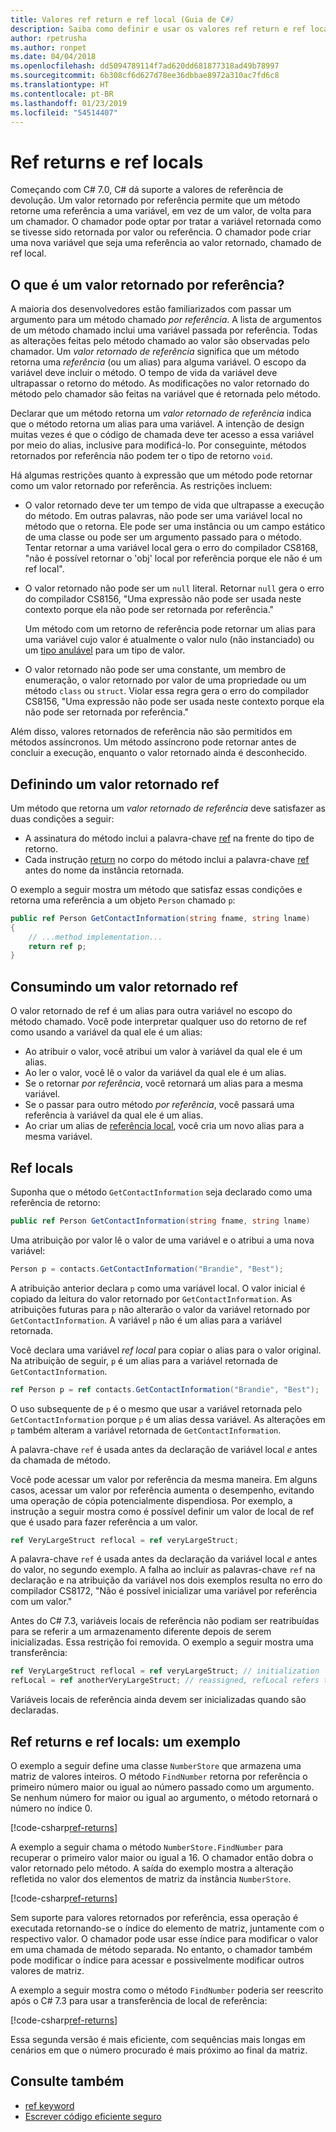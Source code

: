 ```yaml
---
title: Valores ref return e ref local (Guia de C#)
description: Saiba como definir e usar os valores ref return e ref local
author: rpetrusha
ms.author: ronpet
ms.date: 04/04/2018
ms.openlocfilehash: dd5094789114f7ad620dd681877318ad49b78997
ms.sourcegitcommit: 6b308cf6d627d78ee36dbbae8972a310ac7fd6c8
ms.translationtype: HT
ms.contentlocale: pt-BR
ms.lasthandoff: 01/23/2019
ms.locfileid: "54514407"
---
```

# <a name="ref-returns-and-ref-locals"></a>Ref returns e ref locals

Começando com C# 7.0, C# dá suporte a valores de referência de devolução. Um valor retornado por referência permite que um método retorne uma referência a uma variável, em vez de um valor, de volta para um chamador. O chamador pode optar por tratar a variável retornada como se tivesse sido retornada por valor ou referência. O chamador pode criar uma nova variável que seja uma referência ao valor retornado, chamado de ref local.

## <a name="what-is-a-reference-return-value"></a>O que é um valor retornado por referência?

A maioria dos desenvolvedores estão familiarizados com passar um argumento para um método chamado *por referência*. A lista de argumentos de um método chamado inclui uma variável passada por referência. Todas as alterações feitas pelo método chamado ao valor são observadas pelo chamador. Um *valor retornado de referência* significa que um método retorna uma *referência* (ou um alias) para alguma variável. O escopo da variável deve incluir o método. O tempo de vida da variável deve ultrapassar o retorno do método. As modificações no valor retornado do método pelo chamador são feitas na variável que é retornada pelo método.

Declarar que um método retorna um *valor retornado de referência* indica que o método retorna um alias para uma variável. A intenção de design muitas vezes é que o código de chamada deve ter acesso a essa variável por meio do alias, inclusive para modificá-lo. Por conseguinte, métodos retornados por referência não podem ter o tipo de retorno `void`.

Há algumas restrições quanto à expressão que um método pode retornar como um valor retornado por referência. As restrições incluem:

- O valor retornado deve ter um tempo de vida que ultrapasse a execução do método. Em outras palavras, não pode ser uma variável local no método que o retorna. Ele pode ser uma instância ou um campo estático de uma classe ou pode ser um argumento passado para o método. Tentar retornar a uma variável local gera o erro do compilador CS8168, "não é possível retornar o 'obj' local por referência porque ele não é um ref local".

- O valor retornado não pode ser um `null` literal. Retornar `null` gera o erro do compilador CS8156, "Uma expressão não pode ser usada neste contexto porque ela não pode ser retornada por referência."

   Um método com um retorno de referência pode retornar um alias para uma variável cujo valor é atualmente o valor nulo (não instanciado) ou um [tipo anulável](../nullable-types/index.md) para um tipo de valor.
 
- O valor retornado não pode ser uma constante, um membro de enumeração, o valor retornado por valor de uma propriedade ou um método `class` ou `struct`. Violar essa regra gera o erro do compilador CS8156, "Uma expressão não pode ser usada neste contexto porque ela não pode ser retornada por referência."

Além disso, valores retornados de referência não são permitidos em métodos assíncronos. Um método assíncrono pode retornar antes de concluir a execução, enquanto o valor retornado ainda é desconhecido.
 
## <a name="defining-a-ref-return-value"></a>Definindo um valor retornado ref

Um método que retorna um *valor retornado de referência* deve satisfazer as duas condições a seguir:

- A assinatura do método inclui a palavra-chave [ref](../../language-reference/keywords/ref.md) na frente do tipo de retorno.
- Cada instrução [return](../../language-reference/keywords/return.md) no corpo do método inclui a palavra-chave [ref](../../language-reference/keywords/ref.md) antes do nome da instância retornada.

O exemplo a seguir mostra um método que satisfaz essas condições e retorna uma referência a um objeto `Person` chamado `p`:

```csharp
public ref Person GetContactInformation(string fname, string lname)
{
    // ...method implementation...
    return ref p;
}
```

## <a name="consuming-a-ref-return-value"></a>Consumindo um valor retornado ref

O valor retornado de ref é um alias para outra variável no escopo do método chamado. Você pode interpretar qualquer uso do retorno de ref como usando a variável da qual ele é um alias:

- Ao atribuir o valor, você atribui um valor à variável da qual ele é um alias.
- Ao ler o valor, você lê o valor da variável da qual ele é um alias.
- Se o retornar *por referência*, você retornará um alias para a mesma variável.
- Se o passar para outro método *por referência*, você passará uma referência à variável da qual ele é um alias.
- Ao criar um alias de [referência local](#ref-locals), você cria um novo alias para a mesma variável.


## <a name="ref-locals"></a>Ref locals

Suponha que o método `GetContactInformation` seja declarado como uma referência de retorno:

```csharp
public ref Person GetContactInformation(string fname, string lname)
```

Uma atribuição por valor lê o valor de uma variável e o atribui a uma nova variável:

```csharp
Person p = contacts.GetContactInformation("Brandie", "Best");
```

A atribuição anterior declara `p` como uma variável local. O valor inicial é copiado da leitura do valor retornado por `GetContactInformation`. As atribuições futuras para `p` não alterarão o valor da variável retornado por `GetContactInformation`. A variável `p` não é um alias para a variável retornada.

Você declara uma variável *ref local* para copiar o alias para o valor original. Na atribuição de seguir, `p` é um alias para a variável retornada de `GetContactInformation`.

```csharp
ref Person p = ref contacts.GetContactInformation("Brandie", "Best");
```

O uso subsequente de `p` é o mesmo que usar a variável retornada pelo `GetContactInformation` porque `p` é um alias dessa variável. As alterações em `p` também alteram a variável retornada de `GetContactInformation`.

A palavra-chave `ref` é usada antes da declaração de variável local *e* antes da chamada de método. 

Você pode acessar um valor por referência da mesma maneira. Em alguns casos, acessar um valor por referência aumenta o desempenho, evitando uma operação de cópia potencialmente dispendiosa. Por exemplo, a instrução a seguir mostra como é possível definir um valor de local de ref que é usado para fazer referência a um valor.

```csharp
ref VeryLargeStruct reflocal = ref veryLargeStruct;
```

A palavra-chave `ref` é usada antes da declaração da variável local *e* antes do valor, no segundo exemplo. A falha ao incluir as palavras-chave `ref` na declaração e na atribuição da variável nos dois exemplos resulta no erro do compilador CS8172, "Não é possível inicializar uma variável por referência com um valor." 

Antes do C# 7.3, variáveis locais de referência não podiam ser reatribuídas para se referir a um armazenamento diferente depois de serem inicializadas. Essa restrição foi removida. O exemplo a seguir mostra uma transferência:

```csharp
ref VeryLargeStruct reflocal = ref veryLargeStruct; // initialization
refLocal = ref anotherVeryLargeStruct; // reassigned, refLocal refers to different storage.
```

 Variáveis locais de referência ainda devem ser inicializadas quando são declaradas.

## <a name="ref-returns-and-ref-locals-an-example"></a>Ref returns e ref locals: um exemplo

O exemplo a seguir define uma classe `NumberStore` que armazena uma matriz de valores inteiros. O método `FindNumber` retorna por referência o primeiro número maior ou igual ao número passado como um argumento. Se nenhum número for maior ou igual ao argumento, o método retornará o número no índice 0. 

[!code-csharp[ref-returns](../../../../samples/snippets/csharp/programming-guide/ref-returns/NumberStore.cs#1)]

A exemplo a seguir chama o método `NumberStore.FindNumber` para recuperar o primeiro valor maior ou igual a 16. O chamador então dobra o valor retornado pelo método. A saída do exemplo mostra a alteração refletida no valor dos elementos de matriz da instância `NumberStore`.

[!code-csharp[ref-returns](../../../../samples/snippets/csharp/programming-guide/ref-returns/NumberStore.cs#2)]

Sem suporte para valores retornados por referência, essa operação é executada retornando-se o índice do elemento de matriz, juntamente com o respectivo valor. O chamador pode usar esse índice para modificar o valor em uma chamada de método separada. No entanto, o chamador também pode modificar o índice para acessar e possivelmente modificar outros valores de matriz.  

A exemplo a seguir mostra como o método `FindNumber` poderia ser reescrito após o C# 7.3 para usar a transferência de local de referência:

[!code-csharp[ref-returns](../../../../samples/snippets/csharp/programming-guide/ref-returns/NumberStoreUpdated.cs#1)]

Essa segunda versão é mais eficiente, com sequências mais longas em cenários em que o número procurado é mais próximo ao final da matriz.

## <a name="see-also"></a>Consulte também

- [ref keyword](../../language-reference/keywords/ref.md)
- [Escrever código eficiente seguro](../../write-safe-efficient-code.md)

